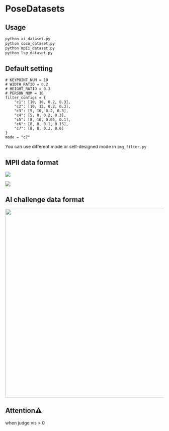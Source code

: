 # PoseDatasets

## Usage
```bash
python ai_dataset.py
python coco_dataset.py
python mpii_dataset.py
python lsp_dataset.py
```
## Default setting
```
# KEYPOINT_NUM = 10
# WIDTH_RATIO = 0.2
# HEIGHT_RATIO = 0.3
# PERSON_NUM = 10
filter_configs = {
    "c1": [10, 10, 0.2, 0.3],
    "c2": [10, 13, 0.2, 0.3],
    "c3": [5, 10, 0.2, 0.3],
    "c4": [5, 8, 0.2, 0.3],
    "c5": [8, 10, 0.05, 0.1],
    "c6": [8, 8, 0.1, 0.15],
    "c7": [8, 8, 0.3, 0.6]
}
mode = "c7"
```
You can use different mode or self-designed mode in `img_filter.py`

## MPII data format
![](https://ws4.sinaimg.cn/large/006tNc79ly1ftk83l1c5kj31kw0kl48y.jpg)


![](https://ws4.sinaimg.cn/large/006tKfTcly1ftk9cs8sfcj31kw08jn11.jpg)


## AI challenge data format
<img src="https://ws3.sinaimg.cn/large/006tKfTcly1ftkrfpxasrj30u40nygq2.jpg" width="600">

## Attention⚠️
when judge vis > 0
